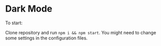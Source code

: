# Dark Mode

To start:

Clone repository and run `npm i && npm start`. You might need to change some settings in the configuration files.
 
